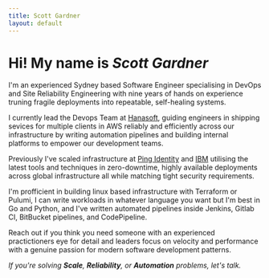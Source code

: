 ```yaml
---
title: Scott Gardner
layout: default
---
```

# Hi! My name is *Scott Gardner*
I'm an experienced Sydney based Software Engineer specialising in DevOps and Site Reliability Engineering with nine years of hands on experience truning fragile deployments into repeatable, self-healing systems.

I currently lead the Devops Team at <a target="_blank" href="https://hanasoft.com">Hanasoft</a>, guiding engineers in shipping sevices for multiple clients in AWS reliably and efficiently across our infrastructure by writing automation pipelines and building internal platforms to empower our development teams.

Previously I've scaled infrastructure at <a target="_blank" href="https://pingidentity.com">Ping Identity</a> and <a target="_blank" href="https://ibm.com">IBM</a> utilising the latest tools and techniques in zero-downtime, highly available deployments across global infrastructure all while matching tight security requirements.

I'm profficient in building linux based infrastructure with Terraform or Pulumi, I can write workloads in whatever language you want but I'm best in Go and Python, and I've written automated pipelines inside Jenkins, Gitlab CI, BitBucket pipelines, and CodePipeline.

Reach out if you think you need someone with an experienced practictioners eye for detail and leaders focus on velocity and performance with a genuine passion for modern software development patterns.

*If you're solving **Scale**, **Reliability**, or **Automation** problems, let's talk.*

